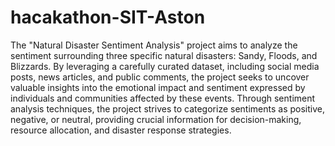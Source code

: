 # hacakathon-SIT-Aston

The "Natural Disaster Sentiment Analysis" project aims to analyze the sentiment surrounding three specific natural disasters: Sandy, Floods, and Blizzards. By leveraging a carefully curated dataset, including social media posts, news articles, and public comments, the project seeks to uncover valuable insights into the emotional impact and sentiment expressed by individuals and communities affected by these events. Through sentiment analysis techniques, the project strives to categorize sentiments as positive, negative, or neutral, providing crucial information for decision-making, resource allocation, and disaster response strategies.
